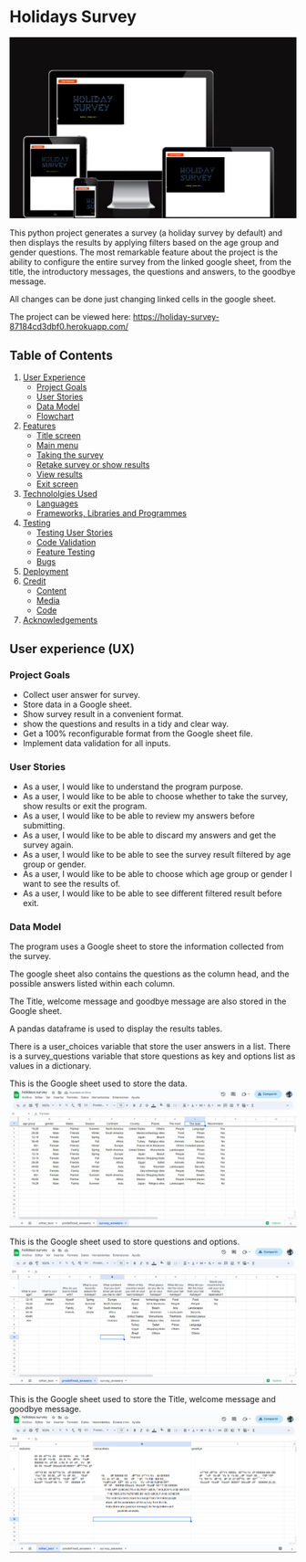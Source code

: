 # Holidays Survey

![Holidays Survey mockup](/assets/readme-files/main-image.png)

This python project generates a survey (a holiday survey by default) and then displays the results by applying filters based on the age group and gender questions.
The most remarkable feature about the project is the ability to configure the entire survey from the linked google sheet, from the title, the introductory messages, the questions and answers, to the goodbye message.

All changes can be done just changing linked cells in the google sheet.

The project can be viewed here: https://holiday-survey-87184cd3dbf0.herokuapp.com/

## Table of Contents
1. [User Experience](#user-experience-ux)
    - [Project Goals](#project-goals)
    - [User Stories](#user-stories)
    - [Data Model](#data-model)
    - [Flowchart](#flowchart)
2. [Features](#features)
    - [Title screen](#title-screen)
    - [Main menu](#main-menu)
    - [Taking the survey](#taking-the-survey)
    - [Retake survey or show results](#retake-survey-or-show-results)
    - [View results](#view-results)
    - [Exit screen](#exit-screen)
3. [Technololgies Used](#technologies-used)
    - [Languages](#languages)
    - [Frameworks, Libraries and Programmes](#frameworks-libraries-and-programmes)
4. [Testing](#testing)
    - [Testing User Stories](#testing-user-stories)
    - [Code Validation](#code-validation)
    - [Feature Testing](#feature-testing)
    - [Bugs](#bugs)
6. [Deployment](#deployment)
6. [Credit](#credit)
    - [Content](#content)
    - [Media](#media)
    - [Code](#code)
7. [Acknowledgements](#acknowledgements)

## User experience (UX)

### Project Goals

- Collect user answer for survey.
- Store data in a Google sheet.
- Show survey result in a convenient format.
- show the questions and results in a tidy and clear way.
- Get a 100% reconfigurable format from the Google sheet file.
- Implement data validation for all inputs.

### User Stories

- As a user, I would like to understand the program purpose.
- As a user, I would like to be able to choose whether to take the survey, show results or exit the program.
- As a user, I would like to be able to review my answers before submitting.
- As a user, I would like to be able to discard my answers and get the survey again.
- As a user, I would like to be able to see the survey result filtered by age group or gender.
- As a user, I would like to be able to choose which age group or gender I want to see the results of.
- As a user, I would like to be able to see different filtered result before exit.

### Data Model

The program uses a Google sheet to store the information collected from the survey.

The google sheet also contains the questions as the column head, and the possible answers listed within each column.

The Title, welcome message and goodbye message are also stored in the Google sheet.

A pandas dataframe is used to display the results tables.

There is a user_choices variable that store the user answers in a list. There is a survey_questions variable that store questions as key and options list as values in a dictionary.

This is the Google sheet used to store the data.
![survey_answers](assets/readme-files/survey-answers-worksheet.png)

This is the Google sheet used to store questions and options.
![predefined_answers](assets/readme-files/predefined-answers-worksheet.png)

This is the Google sheet used to store the Title, welcome message and goodbye message.
![other_text](assets/readme-files/other-text-worksheet.png)





